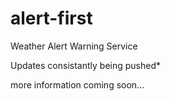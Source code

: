 # alert-first
Weather Alert Warning Service

Updates consistantly being pushed*


more information coming soon...
